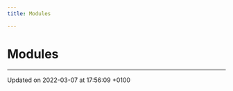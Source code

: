 ```yaml
---
title: Modules

---
```


# Modules







-------------------------------

Updated on 2022-03-07 at 17:56:09 +0100
